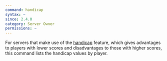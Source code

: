 ```yaml
---
command: handicap
syntax: ~
since: 2.4.0
category: Server Owner
permissions: ~
---
```


For servers that make use of the [handicap](https://www.bzflag.org/documentation/map-design/bzdb/#handicaps) feature, which gives advantages to players with lower scores and disadvantages to those with higher scores, this command lists the handicap values by player.
